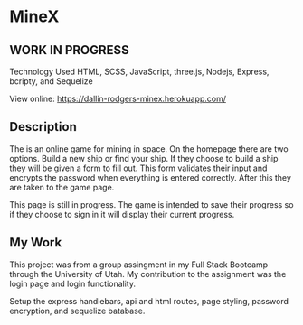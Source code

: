 # MineX

## WORK IN PROGRESS ##

Technology Used
HTML, SCSS, JavaScript, three.js, Nodejs, Express, bcripty, and Sequelize

View online: https://dallin-rodgers-minex.herokuapp.com/

## Description

The is an online game for mining in space. On the homepage there are two options. Build a new ship or find your ship. If they choose to build a ship they will be given a form to fill out.
This form validates their input and encrypts the password when everything is entered correctly. After this they are taken to the game page. 

This page is still in progress.
The game is intended to save their progress so if they choose to sign in it will display their current progress.

## My Work

This project was from a group assingment in my Full Stack Bootcamp through the University of Utah. My contribution to the assignment was the login page and login functionality. 

Setup the express handlebars, api and html routes, page styling, password encryption, and sequelize batabase.

